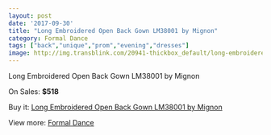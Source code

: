 ```yaml
---
layout: post
date: '2017-09-30'
title: "Long Embroidered Open Back Gown LM38001 by Mignon"
category: Formal Dance
tags: ["back","unique","prom","evening","dresses"]
image: http://img.transblink.com/20941-thickbox_default/long-embroidered-open-back-gown-lm38001-by-mignon.jpg
---
```

Long Embroidered Open Back Gown LM38001 by Mignon

On Sales: **$518**
<a href="https://www.transblink.com/en/formal-dance/6635-long-embroidered-open-back-gown-lm38001-by-mignon.html"><amp-img layout="responsive" width="600" height="600" src="//img.transblink.com/20941-thickbox_default/long-embroidered-open-back-gown-lm38001-by-mignon.jpg" alt="Long Embroidered Open Back Gown LM38001 by Mignon 0" /></a>
<a href="https://www.transblink.com/en/formal-dance/6635-long-embroidered-open-back-gown-lm38001-by-mignon.html"><amp-img layout="responsive" width="600" height="600" src="//img.transblink.com/20943-thickbox_default/long-embroidered-open-back-gown-lm38001-by-mignon.jpg" alt="Long Embroidered Open Back Gown LM38001 by Mignon 1" /></a>
<a href="https://www.transblink.com/en/formal-dance/6635-long-embroidered-open-back-gown-lm38001-by-mignon.html"><amp-img layout="responsive" width="600" height="600" src="//img.transblink.com/20942-thickbox_default/long-embroidered-open-back-gown-lm38001-by-mignon.jpg" alt="Long Embroidered Open Back Gown LM38001 by Mignon 2" /></a>

Buy it: [Long Embroidered Open Back Gown LM38001 by Mignon](https://www.transblink.com/en/formal-dance/6635-long-embroidered-open-back-gown-lm38001-by-mignon.html "Long Embroidered Open Back Gown LM38001 by Mignon")

View more: [Formal Dance](https://www.transblink.com/en/6-formal-dance "Formal Dance")